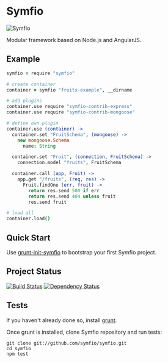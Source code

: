 # Symfio

![Symfio](https://s3-eu-west-1.amazonaws.com/vslinko/symfio/logo@2x.png)

Modular framework based on Node.js and AngularJS.

## Example

```coffeescript
symfio = require "symfio"

# create container
container = symfio "fruits-example", __dirname

# add plugins
container.use require "symfio-contrib-express"
container.use require "symfio-contrib-mongoose"

# define own plugin
container.use (container) ->
  container.set "FruitSchema", (mongoose) ->
    new mongoose.Schema
      name: String

  container.set "Fruit", (connection, FruitSchema) ->
    connection.model "fruits", FruitSchema

  container.call (app, Fruit) ->
    app.get "/fruits", (req, res) ->
      Fruit.findOne (err, fruit) ->
        return res.send 500 if err
        return res.send 404 unless fruit
        res.send fruit

# load all
container.load()
```

## Quick Start

Use [grunt-init-symfio](https://github.com/symfio/grunt-init-symfio) to
bootstrap your first Symfio project.

## Project Status

[![Build Status](http://teamcity.rithis.com/httpAuth/app/rest/builds/buildType:id:bt4,branch:master/statusIcon?guest=1)](http://teamcity.rithis.com/viewType.html?buildTypeId=bt4&guest=1)
[![Dependency Status](https://gemnasium.com/symfio/symfio.png)](https://gemnasium.com/symfio/symfio)

## Tests

If you haven't already done so, install [grunt](http://gruntjs.com).

Once grunt is installed, clone Symfio repository and run tests:

```shell
git clone git://github.com/symfio/symfio.git
cd symfio
npm test
```
